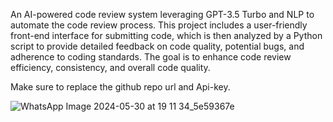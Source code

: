 An AI-powered code review system leveraging GPT-3.5 Turbo and NLP to automate the code review process. This project includes a user-friendly front-end interface for submitting code, which is then analyzed by a Python script to provide detailed feedback on code quality, potential bugs, and adherence to coding standards. The goal is to enhance code review efficiency, consistency, and overall code quality.

Make sure to replace the github repo url and Api-key.

![WhatsApp Image 2024-05-30 at 19 11 34_5e59367e](https://github.com/SaiAkhilMC/IntelligentCodeReviewSystem/assets/134203625/0f7edfc5-67fd-4a42-a9cd-e16001b93479)

